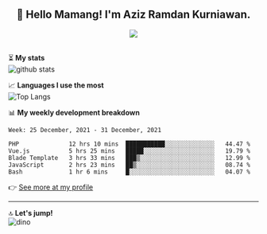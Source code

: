 <h2 align="center">👋 Hello Mamang! I'm Aziz Ramdan Kurniawan.</h2>  
<p align="center">
  <img src="https://komarev.com/ghpvc/?username=azizramdan"> <br><br>
</p>
    
⏳ **My stats**  
![github stats](https://github-readme-stats.vercel.app/api?username=azizramdan&show_icons=true&count_private=true&title_color=000&hide_border=true&hide_title=true)  

📈 **Languages I use the most**  
![Top Langs](https://github-readme-stats.vercel.app/api/top-langs/?username=azizramdan&layout=compact&langs_count=6&hide=tsql&hide_border=true&hide_title=true&exclude_repo=Futsal-Go,Futsal-Go-Admin,Sistem-Informasi-Sensus-Harian-Rawat-Inap)  

📊 **My weekly development breakdown**
<!--START_SECTION:waka-->
```text
Week: 25 December, 2021 - 31 December, 2021

PHP              12 hrs 10 mins  ███████████░░░░░░░░░░░░░░   44.47 % 
Vue.js           5 hrs 25 mins   █████░░░░░░░░░░░░░░░░░░░░   19.79 % 
Blade Template   3 hrs 33 mins   ███▒░░░░░░░░░░░░░░░░░░░░░   12.99 % 
JavaScript       2 hrs 23 mins   ██▒░░░░░░░░░░░░░░░░░░░░░░   08.74 % 
Bash             1 hr 6 mins     █░░░░░░░░░░░░░░░░░░░░░░░░   04.07 % 
```
<!--END_SECTION:waka-->
👉 [See more at my profile](https://wakatime.com/@azizramdan)
***
🔝 **Let's jump!**  
![dino](https://raw.githubusercontent.com/azizramdan/azizramdan/master/dino.gif)  
